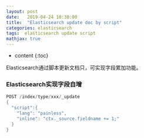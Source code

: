 ```yaml
---
layout: post
date:   2019-04-24 10:30:00
title:  "Elasticsearch update doc by script"
categories: elasticsearch
tags:  elasticsearch update script
mathjax: true
---
```


* content
{:toc}

Elasticsearch通过脚本更新文档只，可实现字段累加功能。




### Elasticsearch实现字段自增

```java
POST /index/type/xxx/_update
{
  "script":{
    "lang": "painless",
    "inline": "ctx._source.fieldname += 1;"
  }
}
```
